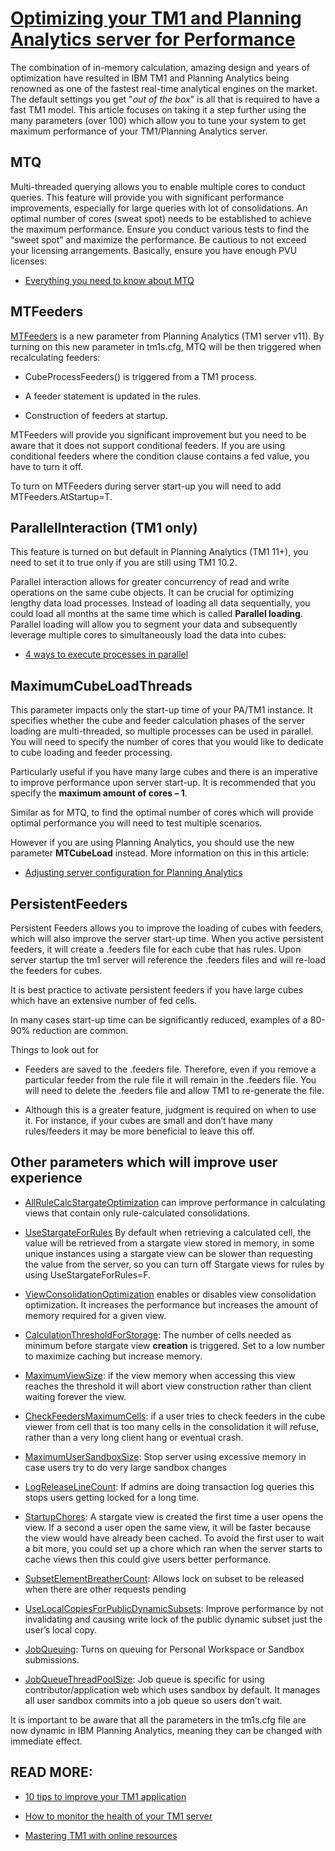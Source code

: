 # [Optimizing your TM1 and Planning Analytics server for Performance](https://code.cubewise.com/blog/optimizing-your-tm1-and-planning-analytics-server-for-performance)

The combination of in-memory calculation, amazing design and years of optimization have resulted in IBM TM1 and Planning Analytics being renowned as one of the fastest real-time analytical engines on the market. The default settings you get "*out of the box*" is all that is required to have a fast TM1 model. This article focuses on taking it a step further using the many parameters (over 100) which allow you to tune your system to get maximum performance of your TM1/Planning Analytics server. 

## MTQ

Multi-threaded querying allows you to enable multiple cores to conduct queries. This feature will provide you with significant performance improvements, especially for large queries with lot of consolidations. An optimal number of cores (sweat spot) needs to be established to achieve the maximum performance. Ensure you conduct various tests to find the “sweet spot” and maximize the performance. Be cautious to not exceed your licensing arrangements. Basically, ensure you have enough PVU licenses:

- [Everything you need to know about MTQ](https://code.cubewise.com/blog/mastering-mtq-with-tm1-and-planning-analytics)

## MTFeeders

[MTFeeders](https://www.ibm.com/support/knowledgecenter/en/SSD29G_2.0.0/com.ibm.swg.ba.cognos.tm1_inst.2.0.0.doc/c_mtfeeders.html) is a new parameter from Planning Analytics (TM1 server v11). By turning on this new parameter in tm1s.cfg, MTQ will be then triggered when recalculating feeders:

- CubeProcessFeeders() is triggered from a TM1 process.

- A feeder statement is updated in the rules.

- Construction of feeders at startup.

MTFeeders will provide you significant improvement but you need to be aware that it does not support conditional feeders. If you are using conditional feeders where the condition clause contains a fed value, you have to turn it off.

To turn on MTFeeders during server start-up you will need to add MTFeeders.AtStartup=T.

## ParallelInteraction (TM1 only)

This feature is turned on but default in Planning Analytics (TM1 11+), you need to set it to true only if you are still using TM1 10.2.

Parallel interaction allows for greater concurrency of read and write operations on the same cube objects. It can be crucial for optimizing lengthy data load processes. Instead of loading all data sequentially, you could load all months at the same time which is called **Parallel loading**. Parallel loading will allow you to segment your data and subsequently leverage multiple cores to simultaneously load the data into cubes:

- [4 ways to execute processes in parallel](https://code.cubewise.com/blog/4-ways-to-speed-up-your-processes-in-ibm-tm1-and-planning-analytics)

## MaximumCubeLoadThreads

This parameter impacts only the start-up time of your PA/TM1 instance. It specifies whether the cube and feeder calculation phases of the server loading are multi-threaded, so multiple processes can be used in parallel. You will need to specify the number of cores that you would like to dedicate to cube loading and feeder processing.

Particularly useful if you have many large cubes and there is an imperative to improve performance upon server start-up. It is recommended that you specify the **maximum amount of cores – 1**.

Similar as for MTQ, to find the optimal number of cores which will provide optimal performance you will need to test multiple scenarios.

However if you are using Planning Analytics, you should use the new parameter **MTCubeLoad** instead. More information on this in this article:

- [Adjusting server configuration for Planning Analytics](http://cubewise.com/blog/adjusting-server-configuration-planning-analytics/)

## PersistentFeeders

Persistent Feeders allows you to improve the loading of cubes with feeders, which will also improve the server start-up time. When you active persistent feeders, it will create a .feeders file for each cube that has rules. Upon server startup the tm1 server will reference the .feeders files and will re-load the feeders for cubes.

It is best practice to activate persistent feeders if you have large cubes which have an extensive number of fed cells.

In many cases start-up time can be significantly reduced, examples of a 80-90% reduction are common.

Things to look out for

- Feeders are saved to the .feeders file. Therefore, even if you remove a particular feeder from the rule file it will remain in the .feeders file. You will need to delete the .feeders file and allow TM1 to re-generate the file.

- Although this is a greater feature, judgment is required on when to use it. For instance, if your cubes are small and don’t have many rules/feeders it may be more beneficial to leave this off.

## Other parameters which will improve user experience

- [AllRuleCalcStargateOptimization](https://www.ibm.com/support/knowledgecenter/SSD29G_2.0.0/com.ibm.swg.ba.cognos.tm1_inst.2.0.0.doc/c_allrulecalcstargateopt.html) can improve performance in calculating views that contain only rule-calculated consolidations.

- [UseStargateForRules](https://www.ibm.com/support/knowledgecenter/en/SSD29G_2.0.0/com.ibm.swg.ba.cognos.tm1_inst.2.0.0.doc/c_usestargateforrules_1.html) By default when retrieving a calculated cell, the value will be retrieved from a stargate view stored in memory, in some unique instances using a stargate view can be slower than requesting the value from the server, so you can turn off Stargate views for rules by using UseStargateForRules=F.

- [ViewConsolidationOptimization](https://www.ibm.com/support/knowledgecenter/en/SSD29G_2.0.0/com.ibm.swg.ba.cognos.tm1_inst.2.0.0.doc/c_viewconsolidationoptimization_1.html) enables or disables view consolidation optimization. It increases the performance but increases the amount of memory required for a given view.

- [CalculationThresholdForStorage](https://www.ibm.com/support/knowledgecenter/SSD29G_2.0.0/com.ibm.swg.ba.cognos.tm1_inst.2.0.0.doc/c_calculation_threshold_for_storage_1.html): The number of cells needed as minimum before stargate view **creation** is triggered. Set to a low number to maximize caching but increase memory.

- [MaximumViewSize](https://www.ibm.com/support/knowledgecenter/SSD29G_2.0.0/com.ibm.swg.ba.cognos.tm1_inst.2.0.0.doc/c_maximumviewsize_1.html): if the view memory when accessing this view reaches the threshold it will abort view construction rather than client waiting forever the view.

- [CheckFeedersMaximumCells](https://www.ibm.com/support/knowledgecenter/SSD29G_2.0.0/com.ibm.swg.ba.cognos.tm1_inst.2.0.0.doc/c_checkfeedersmaximumcells_1.html): if a user tries to check feeders in the cube viewer from cell that is too many cells in the consolidation it will refuse, rather than a very long client hang or eventual crash.

- [MaximumUserSandboxSize](https://www.ibm.com/support/knowledgecenter/SSD29G_2.0.0/com.ibm.swg.ba.cognos.tm1_inst.2.0.0.doc/c_tm1_maxusersandboxsize_parameter.html): Stop server using excessive memory in case users try to do very large sandbox changes

- [LogReleaseLineCount](https://www.ibm.com/support/knowledgecenter/SSD29G_2.0.0/com.ibm.swg.ba.cognos.tm1_inst.2.0.0.doc/c_logreleaselinecount_tm1.html): If admins are doing transaction log queries this stops users getting locked for a long time.

- [StartupChores](https://www.ibm.com/support/knowledgecenter/SSD29G_2.0.0/com.ibm.swg.ba.cognos.tm1_inst.2.0.0.doc/c_tm1_op_startupchores.html): A stargate view is created the first time a user opens the view. If a second a user open the same view, it will be faster because the view would have already been cached. To avoid the first user to wait a bit more, you could set up a chore which ran when the server starts to cache views then this could give users better performance.

- [SubsetElementBreatherCount](https://www.ibm.com/support/knowledgecenter/SSD29G_2.0.0/com.ibm.swg.ba.cognos.tm1_inst.2.0.0.doc/c_subsetelement_breathercount_1.html): Allows lock on subset to be released when there are other requests pending

- [UseLocalCopiesForPublicDynamicSubsets](https://www.ibm.com/support/knowledgecenter/SSD29G_2.0.0/com.ibm.swg.ba.cognos.tm1_inst.2.0.0.doc/c_uselocalcopiesforpublicsubsets_tm1_op_1.html): Improve performance by not invalidating and causing write lock of the public dynamic subset just the user’s local copy.

- [JobQueuing](https://www.ibm.com/support/knowledgecenter/SSD29G_2.0.0/com.ibm.swg.ba.cognos.tm1_inst.2.0.0.doc/c_jobqueuing_cf84006.html): Turns on queuing for Personal Workspace or Sandbox submissions.

- [JobQueueThreadPoolSize](https://www.ibm.com/support/knowledgecenter/SSD29G_2.0.0/com.ibm.swg.ba.cognos.tm1_inst.2.0.0.doc/c_tm1_admn_cfg_jobqueuethreadpoolsize_param.html): Job queue is specific for using contributor/application web which uses sandbox by default. It manages all user sandbox commits into a job queue so users don’t wait.

It is important to be aware that all the parameters in the tm1s.cfg file are now dynamic in IBM Planning Analytics, meaning they can be changed with immediate effect.

## READ MORE:

- [10 tips to improve your TM1 application](https://code.cubewise.com/blog/10-tips-to-improve-your-tm1-application)

- [How to monitor the health of your TM1 server](https://code.cubewise.com/blog/why-its-vital-to-monitor-the-health-of-your-tm1-system)

- [Mastering TM1 with online resources](https://code.cubewise.com/blog/mastering-tm1-with-free-online-resources)
